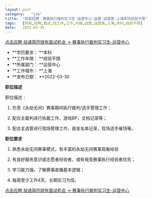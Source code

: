 ```yaml
---
layout:	post
category:	"job"
title:	"网易招聘：赛事执行裁判实习生-运营中心-运营-运营类-上海本科经验不限"
tags:	[网易,招聘,面试,找工作,工作,内推,运营,运营类,上海,本科,经验不限]
date:	2022-03-30
---
```


[点击应聘 投递简历就有面试机会 ->  赛事执行裁判实习生-运营中心](http://mobile.bole.netease.com/bole/boleDetail?id=38753&employeeId=346f03c3cda5f04c&key=all)



- **学历要求： **本科
- **工作年限： **经验不限
- **所属部门： **运营中心
- **工作城市： **上海
- **发布日期： **2022-03-30



**职位描述**

职位描述：

1. 负责《永劫无间》赛事期间执行裁判/选手管理工作；

2. 配合主裁判进行执裁工作，游戏BP，文档记录等；

3. 配合主选管进行现场管理工作，首发名单记录，现场选手催场等。



**职位要求**

1. 熟悉永劫无间赛事模式，有丰富的永劫无间赛事观看经验

2. 有良好服务意识或志愿者经验者，或有电竞赛事执行经验者优先；

3. 学习能力强，了解赛事直播基本逻辑；

4. 每周至少工作4天，长期实习为佳。



[点击应聘 投递简历就有面试机会 ->  赛事执行裁判实习生-运营中心](http://mobile.bole.netease.com/bole/boleDetail?id=38753&employeeId=346f03c3cda5f04c&key=all)